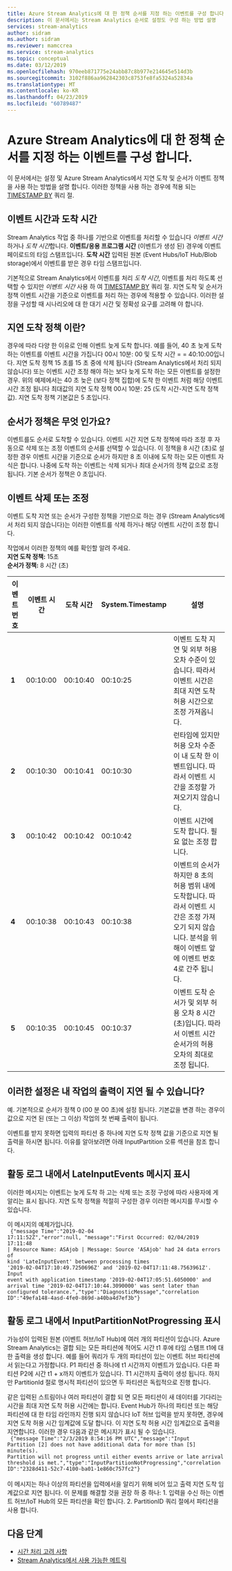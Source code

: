 ```yaml
---
title: Azure Stream Analytics에 대 한 정책 순서를 지정 하는 이벤트를 구성 합니다.
description: 이 문서에서는 Stream Analytics 순서로 설정도 구성 하는 방법 설명
services: stream-analytics
author: sidram
ms.author: sidram
ms.reviewer: mamccrea
ms.service: stream-analytics
ms.topic: conceptual
ms.date: 03/12/2019
ms.openlocfilehash: 970eeb871775e24abb87c8b977e214645e514d3b
ms.sourcegitcommit: 3102f886aa962842303c8753fe8fa5324a52834a
ms.translationtype: MT
ms.contentlocale: ko-KR
ms.lasthandoff: 04/23/2019
ms.locfileid: "60789487"
---
```

# <a name="configuring-event-ordering-policies-for-azure-stream-analytics"></a>Azure Stream Analytics에 대 한 정책 순서를 지정 하는 이벤트를 구성 합니다.

이 문서에서는 설정 및 Azure Stream Analytics에서 지연 도착 및 순서가 이벤트 정책을 사용 하는 방법을 설명 합니다. 이러한 정책을 사용 하는 경우에 적용 되는 [TIMESTAMP BY](https://docs.microsoft.com/stream-analytics-query/timestamp-by-azure-stream-analytics) 쿼리 절.

## <a name="event-time-and-arrival-time"></a>이벤트 시간과 도착 시간

Stream Analytics 작업 중 하나를 기반으로 이벤트를 처리할 수 있습니다 *이벤트 시간* 하거나 *도착 시간*합니다. **이벤트/응용 프로그램 시간** (이벤트가 생성 된) 경우에 이벤트 페이로드의 타임 스탬프입니다. **도착 시간** 입력된 원본 (Event Hubs/IoT Hub/Blob storage)에서 이벤트를 받은 경우 타임 스탬프입니다. 

기본적으로 Stream Analytics에서 이벤트를 처리 *도착 시간*, 이벤트를 처리 하도록 선택할 수 있지만 *이벤트 시간* 사용 하 여 [TIMESTAMP BY](https://docs.microsoft.com/stream-analytics-query/timestamp-by-azure-stream-analytics) 쿼리 절. 지연 도착 및 순서가 정책 이벤트 시간을 기준으로 이벤트를 처리 하는 경우에 적용할 수 있습니다. 이러한 설정을 구성할 때 시나리오에 대 한 대기 시간 및 정확성 요구를 고려해 야 합니다. 

## <a name="what-is-late-arrival-policy"></a>지연 도착 정책 이란?

경우에 따라 다양 한 이유로 인해 이벤트 늦게 도착 합니다. 예를 들어, 40 초 늦게 도착 하는 이벤트를 이벤트 시간을 가집니다 00시 10분: 00 및 도착 시간 = = 40:10:00입니다. 지연 도착 정책 15 초를 15 초 중에 삭제 됩니다 (Stream Analytics에서 처리 되지 않습니다) 또는 이벤트 시간 조정 해야 하는 보다 늦게 도착 하는 모든 이벤트를 설정한 경우. 위의 예제에서는 40 초 늦은 (보다 정책 집합)에 도착 한 이벤트 처럼 해당 이벤트 시간 조정 됩니다 최대값의 지연 도착 정책 00시 10분: 25 (도착 시간-지연 도착 정책 값). 지연 도착 정책 기본값은 5 초입니다.

## <a name="what-is-out-of-order-policy"></a>순서가 정책은 무엇 인가요? 

이벤트를도 순서로 도착할 수 있습니다. 이벤트 시간 지연 도착 정책에 따라 조정 후 자동으로 삭제 또는 조정 이벤트의 순서를 선택할 수 있습니다. 이 정책을 8 시간 (초)로 설정한 경우 이벤트 시간을 기준으로 순서가 하지만 8 초 이내에 도착 하는 모든 이벤트 자식은 합니다. 나중에 도착 하는 이벤트는 삭제 되거나 최대 순서가의 정책 값으로 조정 됩니다. 기본 순서가 정책은 0 초입니다. 

## <a name="adjust-or-drop-events"></a>이벤트 삭제 또는 조정

이벤트 도착 지연 또는 순서가 구성한 정책을 기반으로 하는 경우 (Stream Analytics에서 처리 되지 않습니다)는 이러한 이벤트를 삭제 하거나 해당 이벤트 시간이 조정 합니다.

작업에서 이러한 정책의 예를 확인할 알려 주세요.
<br> **지연 도착 정책:** 15초
<br> **순서가 정책:** 8 시간 (초)

| 이벤트 번호 | 이벤트 시간 | 도착 시간 | System.Timestamp | 설명 |
| --- | --- | --- | --- | --- |
| **1** | 00:10:00  | 00:10:40  | 00:10:25  | 이벤트 도착 지연 및 외부 허용 오차 수준이 있습니다. 따라서 이벤트 시간은 최대 지연 도착 허용 시간으로 조정 가져옵니다.  |
| **2** | 00:10:30 | 00:10:41  | 00:10:30  | 런타임에 있지만 허용 오차 수준이 내 도착 한 이벤트입니다. 따라서 이벤트 시간을 조정할 가져오기지 않습니다.  |
| **3** | 00:10:42 | 00:10:42 | 00:10:42 | 이벤트 시간에 도착 합니다. 필요 없는 조정 합니다.  |
| **4** | 00:10:38  | 00:10:43  | 00:10:38 | 이벤트의 순서가 하지만 8 초의 허용 범위 내에 도착합니다. 따라서 이벤트 시간은 조정 가져오기 되지 않습니다. 분석을 위해이 이벤트 앞에 이벤트 번호 4로 간주 됩니다.  |
| **5** | 00:10:35 | 00:10:45  | 00:10:37 | 이벤트 도착 순서가 및 외부 허용 오차 8 시간 (초)입니다. 따라서 이벤트 시간 순서가의 허용 오차의 최대로 조정 됩니다. |

## <a name="can-these-settings-delay-output-of-my-job"></a>이러한 설정은 내 작업의 출력이 지연 될 수 있습니다? 

예. 기본적으로 순서가 정책 0 (00 분 00 초)에 설정 됩니다. 기본값을 변경 하는 경우이 값으로 지연 된 (또는 그 이상) 작업의 첫 번째 출력이 됩니다. 

이벤트를 받지 못하면 입력의 파티션 중 하나에 지연 도착 정책 값을 기준으로 지연 될 출력을 하시면 됩니다. 이유를 알아보려면 아래 InputPartition 오류 섹션을 참조 합니다. 

## <a name="i-see-lateinputevents-messages-in-my-activity-log"></a>활동 로그 내에서 LateInputEvents 메시지 표시

이러한 메시지는 이벤트는 늦게 도착 하 고는 삭제 또는 조정 구성에 따라 사용자에 게 알리는 표시 됩니다. 지연 도착 정책을 적절히 구성한 경우 이러한 메시지를 무시할 수 있습니다. 

이 메시지의 예제가입니다. <br>
<code>
{"message Time":"2019-02-04 17:11:52Z","error":null,
"message":"First Occurred: 02/04/2019 17:11:48 | Resource Name: ASAjob | Message: Source 'ASAjob' had 24 data errors of kind 'LateInputEvent' between processing times '2019-02-04T17:10:49.7250696Z' and '2019-02-04T17:11:48.7563961Z'. Input event with application timestamp '2019-02-04T17:05:51.6050000' and arrival time '2019-02-04T17:10:44.3090000' was sent later than configured tolerance.","type":"DiagnosticMessage","correlation ID":"49efa148-4asd-4fe0-869d-a40ba4d7ef3b"} 
</code>

## <a name="i-see-inputpartitionnotprogressing-in-my-activity-log"></a>활동 로그 내에서 InputPartitionNotProgressing 표시

가능성이 입력된 원본 (이벤트 허브/IoT Hub)에 여러 개의 파티션이 있습니다. Azure Stream Analytics는 결합 되는 모든 파티션에 적어도 시간 t1 후에 타임 스탬프 t1에 대 한 출력을 생성 합니다. 예를 들어 쿼리가 두 개의 파티션이 있는 이벤트 허브 파티션에서 읽는다고 가정합니다. P1 파티션 중 하나에 t1 시간까지 이벤트가 있습니다. 다른 파티션 P2에 시간 t1 + x까지 이벤트가 있습니다. T1 시간까지 출력이 생성 됩니다. 하지만 PartitionId 절로 명시적 파티션이 있으면 두 파티션은 독립적으로 진행 합니다. 

같은 입력된 스트림이나 여러 파티션이 결합 되 면 모든 파티션이 새 데이터를 기다리는 시간을 최대 지연 도착 허용 시간에는 합니다. Event Hub가 하나의 파티션 또는 해당 파티션에 대 한 타임 라인까지 진행 되지 않습니다 IoT 허브 입력을 받지 못하면, 경우에 지연 도착 허용 시간 임계값에 도달 합니다. 이 지연 도착 허용 시간 임계값으로 출력을 지연합니다. 이러한 경우 다음과 같은 메시지가 표시 될 수 있습니다.
<br><code>
{"message Time":"2/3/2019 8:54:16 PM UTC","message":"Input Partition [2] does not have additional data for more than [5] minute(s). Partition will not progress until either events arrive or late arrival threshold is met.","type":"InputPartitionNotProgressing","correlation ID":"2328d411-52c7-4100-ba01-1e860c757fc2"} 
</code><br><br>
이 메시지는 하나 이상의 파티션을 입력에서을 알리기 위해 비어 있고 출력 지연 도착 임계값으로 지연 됩니다. 이 문제를 해결할 것을 권장 하 중 하나: 1. 입력을 수신 하는 이벤트 허브/IoT Hub의 모든 파티션을 확인 합니다. 2. PartitionID 쿼리 절에서 파티션을 사용 합니다. 

## <a name="next-steps"></a>다음 단계
* [시간 처리 고려 사항](stream-analytics-time-handling.md)
* [Stream Analytics에서 사용 가능한 메트릭](https://docs.microsoft.com/azure/stream-analytics/stream-analytics-monitoring#metrics-available-for-stream-analytics)
